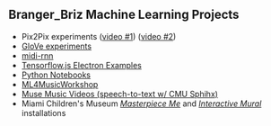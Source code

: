 ## Branger_Briz Machine Learning Projects

- Pix2Pix experiments ([video #1](https://www.youtube.com/watch?v=nUMdCBwsrtQ)) ([video #2](https://twitter.com/brannondorsey/status/808461108881268736?lang=en))
- [GloVe experiments](https://github.com/brangerbriz/glove-experiments)
- [midi-rnn](https://github.com/brangerbriz/midi-rnn)
- [Tensorflow.js Electron Examples](https://github.com/brangerbriz/tf-electron)
- [Python Notebooks](https://github.com/brangerbriz/ml-notebooks)
- [ML4MusicWorkshop](https://github.com/brannondorsey/ml4music-workshop)
- [Muse Music Videos (speech-to-text w/ CMU Sphihx)](https://brangerbriz.com/portfolio/muse-ai-supercut)
- Miami Children's Museum [*Masterpiece Me*](https://brangerbriz.com/portfolio/masterpiece-me-miami-childrens-museum) and [*Interactive Mural*](https://brangerbriz.com/portfolio/interactive-mural-miami-childrens-museum) installations
